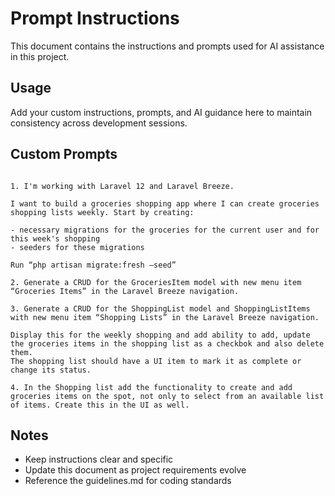 # Prompt Instructions

This document contains the instructions and prompts used for AI assistance in this project.

## Usage
Add your custom instructions, prompts, and AI guidance here to maintain consistency across development sessions.

## Custom Prompts
```

1. I'm working with Laravel 12 and Laravel Breeze. 

I want to build a groceries shopping app where I can create groceries shopping lists weekly. Start by creating:

- necessary migrations for the groceries for the current user and for this week's shopping
- seeders for these migrations

Run “php artisan migrate:fresh —seed”

2. Generate a CRUD for the GroceriesItem model with new menu item “Groceries Items” in the Laravel Breeze navigation. 

3. Generate a CRUD for the ShoppingList model and ShoppingListItems with new menu item “Shopping Lists” in the Laravel Breeze navigation. 

Display this for the weekly shopping and add ability to add, update the groceries items in the shopping list as a checkbok and also delete them. 
The shopping list should have a UI item to mark it as complete or change its status.  

4. In the Shopping list add the functionality to create and add groceries items on the spot, not only to select from an available list of items. Create this in the UI as well.
```

## Notes
- Keep instructions clear and specific
- Update this document as project requirements evolve
- Reference the guidelines.md for coding standards
